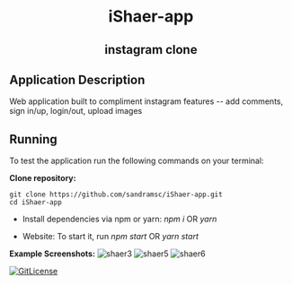 <!-- PROJECT TITLE -->
  <h1 align="center">iShaer-app</h1>
 <h2 2 align="center">
    instagram clone
    <br />
    </h2>

## Application Description

Web application built to compliment instagram features -- add comments, sign in/up, login/out, upload images

## Running

To test the application run the following commands on your terminal:

**Clone repository:**

```
git clone https://github.com/sandramsc/iShaer-app.git
cd iShaer-app
```

- Install dependencies via npm or yarn: _npm i_ OR _yarn_

- Website: To start it, run _npm start_ OR _yarn start_

**Example Screenshots:**
![shaer3](https://user-images.githubusercontent.com/19821445/152830416-d32c03c8-9151-454e-9e14-e6d9ef04f00d.JPG)
![shaer5](https://user-images.githubusercontent.com/19821445/152830468-13c7567c-273f-4694-af3b-377127782081.JPG)
![shaer6](https://user-images.githubusercontent.com/19821445/152830479-b6d761b1-3621-4acd-80d3-b87a206321df.JPG)

[![GitLicense](https://img.shields.io/badge/License-MIT-brown.svg)](https://github.com/sandramsc/iShaer-app/blob/master/LICENSE)
